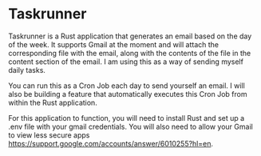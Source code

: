 # Taskrunner

Taskrunner is a Rust application that generates an email based on the day of the week. It supports Gmail at the moment and will attach the corresponding file with the email, along with the contents of the file in the content section of the email. I am using this as a way of sending myself daily tasks. 

You can run this as a Cron Job each day to send yourself an email. I will also be building a feature that automatically executes this Cron Job from within the Rust application.

For this application to function, you will need to install Rust and set up a .env file with your gmail credentials. You will also need to allow your Gmail to view less secure apps <https://support.google.com/accounts/answer/6010255?hl=en>.